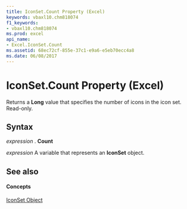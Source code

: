 ```yaml
---
title: IconSet.Count Property (Excel)
keywords: vbaxl10.chm818074
f1_keywords:
- vbaxl10.chm818074
ms.prod: excel
api_name:
- Excel.IconSet.Count
ms.assetid: 68ec72cf-855e-37c1-e9a6-e5eb70ecc4a8
ms.date: 06/08/2017
---
```



# IconSet.Count Property (Excel)

Returns a **Long** value that specifies the number of icons in the icon set. Read-only.


## Syntax

 _expression_ . **Count**

 _expression_ A variable that represents an **IconSet** object.


## See also


#### Concepts


[IconSet Object](iconset-object-excel.md)

